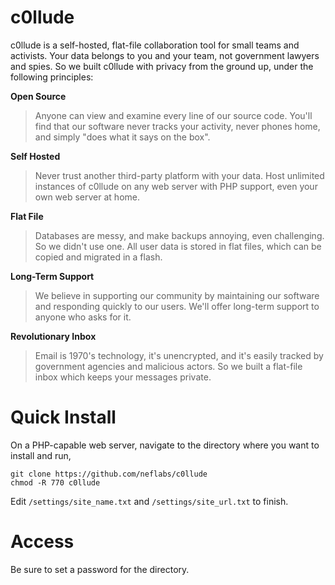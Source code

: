 c0llude
=======

c0llude is a self-hosted, flat-file collaboration tool for small teams and activists. Your data belongs to you and your team, not government lawyers and spies. So we built c0llude with privacy from the ground up, under the following principles:

**Open Source**  
> Anyone can view and examine every line of our source code. You'll find that our software never tracks your activity, never phones home, and simply "does what it says on the box".

**Self Hosted**  
> Never trust another third-party platform with your data. Host unlimited instances of c0llude on any web server with PHP support, even your own web server at home.

**Flat File**  
> Databases are messy, and make backups annoying, even challenging. So we didn't use one. All user data is stored in flat files, which can be copied and migrated in a flash.

**Long-Term Support**  
> We believe in supporting our community by maintaining our software and responding quickly to our users. We'll offer long-term support to anyone who asks for it.

**Revolutionary Inbox**  
> Email is 1970's technology, it's unencrypted, and it's easily tracked by government agencies and malicious actors. So we built a flat-file inbox which keeps your messages private.

# Quick Install

On a PHP-capable web server, navigate to the directory where you want to install and run,
```
git clone https://github.com/neflabs/c0llude
chmod -R 770 c0llude
```

Edit `/settings/site_name.txt` and `/settings/site_url.txt` to finish.

# Access

Be sure to set a password for the directory.

